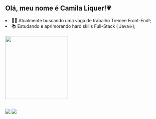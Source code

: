 ## Olá, meu nome é Camila Liquer!💗
<li>🙆‍♀️ Atualmente buscando uma vaga de trabalho Treinee Front-End!;<br>
<li>📚 Estudando e aprimorando hard skills Full-Stack ( Java☕);<br>
  <br>
</a>
  <img height=200 align="center" src="https://github-readme-stats.vercel.app/api/top-langs?username=Liquer-Cami&layout=compact&langs_count=8&card_width=320&theme=cobalt" />
</a>

<br>
<br>
  
  <a href="https://instagram.com/liquer___" target="_blank"><img src="https://img.shields.io/badge/-Instagram-%23E4405F?style=for-the-badge&logo=instagram&logoColor=white" target="_blank"></a>
  <a href="https://www.linkedin.com/in/camila-liquer-339800229" target="_blank"><img src="https://img.shields.io/badge/-LinkedIn-%230077B5?style=for-the-badge&logo=linkedin&logoColor=white" target="_blank"></a> 


